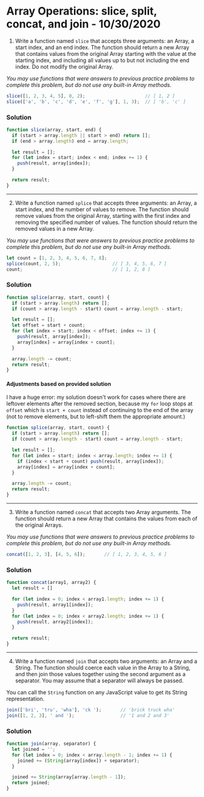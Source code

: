 
# Array Operations: slice, split, concat, and join - 10/30/2020

1. Write a function named `slice` that accepts three arguments: an Array, a start index, and an end index. The function should return a new Array that contains values from the original Array starting with the value at the starting index, and including all values up to but not including the end index. Do not modify the original Array.

*You may use functions that were answers to previous practice problems to complete this problem, but do not use any built-in Array methods.*

```javascript
slice([1, 2, 3, 4, 5], 0, 2);                      // [ 1, 2 ]
slice(['a', 'b', 'c', 'd', 'e', 'f', 'g'], 1, 3);  // [ 'b', 'c' ]
```

### Solution

```javascript
function slice(array, start, end) {
  if (start > array.length || start > end) return [];
  if (end > array.length) end = array.length;

  let result = [];
  for (let index = start; index < end; index += 1) {
    push(result, array[index]);
  }

  return result;
}
```

---

2. Write a function named `splice` that accepts three arguments: an Array, a start index, and the number of values to remove. The function should remove values from the original Array, starting with the first index and removing the specified number of values. The function should return the removed values in a new Array.

*You may use functions that were answers to previous practice problems to complete this problem, but do not use any built-in Array methods.*

```javascript
let count = [1, 2, 3, 4, 5, 6, 7, 8];
splice(count, 2, 5);                   // [ 3, 4, 5, 6, 7 ]
count;                                 // [ 1, 2, 8 ]
```

### Solution

```javascript
function splice(array, start, count) {
  if (start > array.length) return [];
  if (count > array.length - start) count = array.length - start;

  let result = [];
  let offset = start + count;
  for (let index = start; index < offset; index += 1) {
    push(result, array[index]);
    array[index] = array[index + count];
  }

  array.length -= count;
  return result;
}
```

#### Adjustments based on provided solution

I have a huge error: my solution doesn't work for cases where there are leftover elements after the removed section, because my `for` loop stops at `offset` which is `start + count` instead of continuing to the end of the array (not to remove elements, but to left-shift them the appropriate amount.)

```javascript
function splice(array, start, count) {
  if (start > array.length) return [];
  if (count > array.length - start) count = array.length - start;

  let result = [];
  for (let index = start; index < array.length; index += 1) {
    if (index < start + count) push(result, array[index]);
    array[index] = array[index + count];
  }

  array.length -= count;
  return result;
}
```

---

3. Write a function named `concat` that accepts two Array arguments. The function should return a new Array that contains the values from each of the original Arrays.

*You may use functions that were answers to previous practice problems to complete this problem, but do not use any built-in Array methods.*

```javascript
concat([1, 2, 3], [4, 5, 6]);       // [ 1, 2, 3, 4, 5, 6 ]
```

### Solution

```javascript
function concat(array1, array2) {
  let result = []

  for (let index = 0; index < array1.length; index += 1) {
    push(result, array1[index]);
  }
  for (let index = 0; index < array2.length; index += 1) {
    push(result, array2[index]);
  }

  return result;
}
```

---

4. Write a function named `join` that accepts two arguments: an Array and a String. The function should coerce each value in the Array to a String, and then join those values together using the second argument as a separator. You may assume that a separator will always be passed.

You can call the `String` function on any JavaScript value to get its String representation.

```javascript
join(['bri', 'tru', 'wha'], 'ck ');       // 'brick truck wha'
join([1, 2, 3], ' and ');                 // '1 and 2 and 3'
```

### Solution

```javascript
function join(array, separator) {
  let joined = '';
  for (let index = 0; index < array.length - 1; index += 1) {
    joined += (String(array[index]) + separator);
  }

  joined += String(array[array.length - 1]);
  return joined;
}
```
